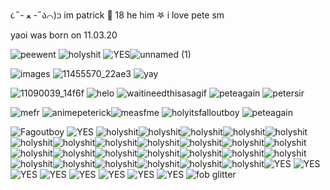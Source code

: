 ૮˶- ﻌ -˶ა⌒)ᦱ im patrick 🦴 18 he him 𖤐 i love pete sm 

yaoi was born on 11.03.20 

![peewent](https://github.com/puptrick/puptrick/assets/168577328/16013631-a9d3-44a5-a95a-729e305b92dc) ![holyshit](https://github.com/wooftrick/wooftrick/assets/168577328/7f708567-7689-471e-aec9-47054b800ee2) ![YES](https://github.com/wooftrick/wooftrick/assets/168577328/74cfbfee-cddc-41bf-a3f8-e37f34a01600)![unnamed (1)](https://github.com/wooftrick/wooftrick/assets/168577328/defcf5a4-748d-47be-9be5-cdc3ff7b5941)

![images](https://github.com/wooftrick/wooftrick/assets/168577328/8f5baa5c-7d6b-4459-8194-22680696656c)
![11455570_22ae3](https://github.com/wooftrick/wooftrick/assets/168577328/68e518a8-64a5-4adc-951f-47210bbeb38c)
![yay](https://github.com/wooftrick/wooftrick/assets/168577328/da491c0f-990a-46a8-801e-60530206d2a7)


![11090039_14f6f](https://github.com/wooftrick/wooftrick/assets/168577328/303eb2b8-4dda-4f26-b937-85de2c57e907)
![helo](https://github.com/wooftrick/wooftrick/assets/168577328/65683b3a-51e1-440c-8007-1cde95ffd694)
![waitineedthisasagif](https://github.com/wooftrick/wooftrick/assets/168577328/9146d480-2f5b-453c-b1f6-6fadef548239)
![peteagain](https://github.com/wooftrick/wooftrick/assets/168577328/f2324d13-68e4-4def-9d00-d895a8ce1c5e)
![petersir](https://github.com/wooftrick/wooftrick/assets/168577328/a23a3c57-fa4f-4cfd-b92e-aad583b018f8)


![mefr](https://github.com/puptrick/puptrick/assets/168577328/5a066114-cfaf-466a-bfd0-9f51526c8ba9)
![animepeterick](https://github.com/puptrick/puptrick/assets/168577328/e777b6cf-2e3d-43fa-a81f-677d1b1521ae)![measfme](https://github.com/puptrick/puptrick/assets/168577328/506c35a7-2c39-4ce8-8640-401c634b7bb1) ![holyitsfalloutboy](https://github.com/puptrick/puptrick/assets/168577328/06d51b03-7e79-495e-ab9f-78df605036ac) ![peteagain](https://github.com/puptrick/puptrick/assets/168577328/e45b360d-ee12-43f8-8bf7-43948571dfc6)



![Fagoutboy](https://github.com/puptrick/puptrick/assets/168577328/39876166-1a13-4445-9d81-c6f6f5ca08ee)
 ![YES](https://github.com/wooftrick/wooftrick/assets/168577328/74cfbfee-cddc-41bf-a3f8-e37f34a01600) ![holyshit](https://github.com/wooftrick/wooftrick/assets/168577328/7f708567-7689-471e-aec9-47054b800ee2)![holyshit](https://github.com/wooftrick/wooftrick/assets/168577328/7f708567-7689-471e-aec9-47054b800ee2)![holyshit](https://github.com/wooftrick/wooftrick/assets/168577328/7f708567-7689-471e-aec9-47054b800ee2)![holyshit](https://github.com/wooftrick/wooftrick/assets/168577328/7f708567-7689-471e-aec9-47054b800ee2)![holyshit](https://github.com/wooftrick/wooftrick/assets/168577328/7f708567-7689-471e-aec9-47054b800ee2)![holyshit](https://github.com/wooftrick/wooftrick/assets/168577328/7f708567-7689-471e-aec9-47054b800ee2)![holyshit](https://github.com/wooftrick/wooftrick/assets/168577328/7f708567-7689-471e-aec9-47054b800ee2)![holyshit](https://github.com/wooftrick/wooftrick/assets/168577328/7f708567-7689-471e-aec9-47054b800ee2)![holyshit](https://github.com/wooftrick/wooftrick/assets/168577328/7f708567-7689-471e-aec9-47054b800ee2)![holyshit](https://github.com/wooftrick/wooftrick/assets/168577328/7f708567-7689-471e-aec9-47054b800ee2)![holyshit](https://github.com/wooftrick/wooftrick/assets/168577328/7f708567-7689-471e-aec9-47054b800ee2)![holyshit](https://github.com/wooftrick/wooftrick/assets/168577328/7f708567-7689-471e-aec9-47054b800ee2)![holyshit](https://github.com/wooftrick/wooftrick/assets/168577328/7f708567-7689-471e-aec9-47054b800ee2)![holyshit](https://github.com/wooftrick/wooftrick/assets/168577328/7f708567-7689-471e-aec9-47054b800ee2)![holyshit](https://github.com/wooftrick/wooftrick/assets/168577328/7f708567-7689-471e-aec9-47054b800ee2)![holyshit](https://github.com/wooftrick/wooftrick/assets/168577328/7f708567-7689-471e-aec9-47054b800ee2)![holyshit](https://github.com/wooftrick/wooftrick/assets/168577328/7f708567-7689-471e-aec9-47054b800ee2)![holyshit](https://github.com/wooftrick/wooftrick/assets/168577328/7f708567-7689-471e-aec9-47054b800ee2)![holyshit](https://github.com/wooftrick/wooftrick/assets/168577328/7f708567-7689-471e-aec9-47054b800ee2)![holyshit](https://github.com/wooftrick/wooftrick/assets/168577328/7f708567-7689-471e-aec9-47054b800ee2)![holyshit](https://github.com/wooftrick/wooftrick/assets/168577328/7f708567-7689-471e-aec9-47054b800ee2)![holyshit](https://github.com/wooftrick/wooftrick/assets/168577328/7f708567-7689-471e-aec9-47054b800ee2)![holyshit](https://github.com/wooftrick/wooftrick/assets/168577328/7f708567-7689-471e-aec9-47054b800ee2)![holyshit](https://github.com/wooftrick/wooftrick/assets/168577328/7f708567-7689-471e-aec9-47054b800ee2)![holyshit](https://github.com/wooftrick/wooftrick/assets/168577328/7f708567-7689-471e-aec9-47054b800ee2)![YES](https://github.com/wooftrick/wooftrick/assets/168577328/74cfbfee-cddc-41bf-a3f8-e37f34a01600) ![YES](https://github.com/wooftrick/wooftrick/assets/168577328/74cfbfee-cddc-41bf-a3f8-e37f34a01600) ![YES](https://github.com/wooftrick/wooftrick/assets/168577328/74cfbfee-cddc-41bf-a3f8-e37f34a01600) ![YES](https://github.com/wooftrick/wooftrick/assets/168577328/74cfbfee-cddc-41bf-a3f8-e37f34a01600)  ![YES](https://github.com/wooftrick/wooftrick/assets/168577328/74cfbfee-cddc-41bf-a3f8-e37f34a01600) ![YES](https://github.com/wooftrick/wooftrick/assets/168577328/74cfbfee-cddc-41bf-a3f8-e37f34a01600) ![YES](https://github.com/wooftrick/wooftrick/assets/168577328/74cfbfee-cddc-41bf-a3f8-e37f34a01600) ![YES](https://github.com/wooftrick/wooftrick/assets/168577328/74cfbfee-cddc-41bf-a3f8-e37f34a01600) ![fob glitter](https://github.com/wooftrick/wooftrick/assets/168577328/a8fef117-7a78-4b74-bc84-6631d12883a3) 
